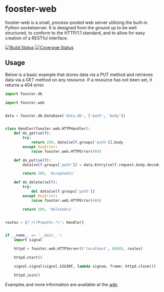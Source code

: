 fooster-web
===========

fooster-web is a small, process-pooled web server utilizing the built-in Python socketserver. It is designed from the ground up to be well structured, to conform to the HTTP/1.1 standard, and to allow for easy creation of a RESTful interface.

[![Build Status](http://img.shields.io/travis/com/lilyinstarlight/python-fooster-web.svg)](https://travis-ci.com/lilyinstarlight/python-fooster-web) [![Coverage Status](https://img.shields.io/codecov/c/github/lilyinstarlight/python-fooster-web.svg)](https://codecov.io/github/lilyinstarlight/python-fooster-web)


Usage
-----

Below is a basic example that stores data via a PUT method and retrieves data via a GET method on any resource. If a resource has not been set, it returns a 404 error.

```python
import fooster.db

import fooster.web


data = fooster.db.Database('data.db', ['path', 'body'])


class Handler(fooster.web.HTTPHandler):
    def do_get(self):
        try:
            return 200, data[self.groups['path']].body
        except KeyError:
            raise fooster.web.HTTPError(404)

    def do_put(self):
        data[self.groups['path']] = data.Entry(self.request.body.decode())

        return 200, 'Accepted\n'

    def do_delete(self):
        try:
            del data[self.groups['path']]
        except KeyError:
            raise fooster.web.HTTPError(404)

        return 200, 'Deleted\n'


routes = {r'/(?P<path>.*)': Handler}


if __name__ == '__main__':
    import signal

    httpd = fooster.web.HTTPServer(('localhost', 8000), routes)

    httpd.start()

    signal.signal(signal.SIGINT, lambda signum, frame: httpd.close())

    httpd.join()
```

Examples and more information are available at the [wiki](https://github.com/lilyinstarlight/python-fooster-web/wiki).
